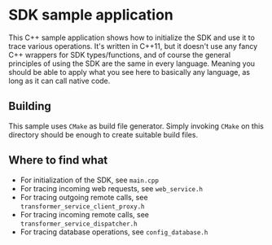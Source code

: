 # SDK sample application

This C++ sample application shows how to initialize the SDK and use it to trace various operations. It's written in C\+\+11, but it doesn't
use any fancy C\+\+ wrappers for SDK types/functions, and of course the general principles of using the SDK are the same in every language.
Meaning you should be able to apply what you see here to basically any language, as long as it can call native code.

## Building

This sample uses `CMake` as build file generator. Simply invoking `CMake` on this directory should be enough to create suitable build files.

## Where to find what

- For initialization of the SDK, see `main.cpp`
- For tracing incoming web requests, see `web_service.h`
- For tracing outgoing remote calls, see `transformer_service_client_proxy.h`
- For tracing incoming remote calls, see `transformer_service_dispatcher.h`
- For tracing database operations, see `config_database.h`
